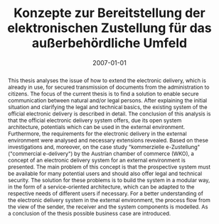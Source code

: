 ---
abstract: This thesis analyses the issue of how to extend the electronic delivery,
  which is already in use, for secured transmission of documents from the administration
  to citizens. The focus of the current thesis is to find a solution to enable secure
  communication between natural and/or legal persons. After explaining the initial
  situation and clarifying the legal and technical basics, the existing system of
  the official electronic delivery is described in detail. The conclusion of this
  analysis is that the official electronic delivery system offers, due its open system
  architecture, potentials which can be used in the external environment. Furthermore,
  the requirements for the electronic delivery in the external environment were analysed
  and necessary extensions revealed. Based on these investigations and, moreover,
  on the case study "kommerzielle e-Zustellung" ("commercial e-delivery") by the Austrian
  chamber of commerce (WKO), a concept of an electronic delivery system for an external
  environment is presented. The main problem of this concept is that the prospective
  system must be available for many potential users and should also offer legal and
  technical security. The solution for these problems is to build the system in a
  modular way, in the form of a service-oriented architecture, which can be adapted
  to the respective needs of different users if necessary. For a better understanding
  of the electronic delivery system in the external environment, the process flow
  from the view of the sender, the receiver and the system components is modelled.
  As a conclusion of the thesis possible business case are introduced.
authors:
- Christoph Markaritzer
date: '2007-01-01'
featured: false
links:
- name: Publik
  url: https://publik.tuwien.ac.at/showentry.php?ID=141704&lang=1
publication_types:
- '7'
publishDate: '2007-01-01'
title: Konzepte zur Bereitstellung der elektronischen Zustellung für das außerbehördliche
  Umfeld
url_pdf: ''
---